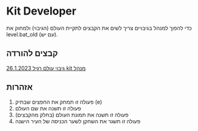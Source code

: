 # Kit Developer
כדי להפוך למנהל בגיבויים צריך לשים את הקבצים לתקיית העולם (הגיבוי) ולמחוק את level.bat_old (עם יש).
## קבצים להורדה
[גיבוי עולם רגיל 26.1.2023 kit מנהל](https://github.com/Ori201/Friends-server-backups/files/12294743/OP.26.1.2023.world.zip)

## אזהרות
1. פעולה זו תמחק את החפצים שבתיק (e)
2. פעולה זו תשנה את שם העולם
3. פעולה זו תשנה את תמונת העולם (בחלק מהקבצים)
4. פעולה זו תשגר את השחקן לשער הכניסה של העיר הישנה


